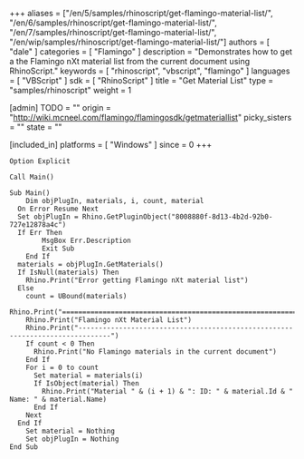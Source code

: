 +++
aliases = ["/en/5/samples/rhinoscript/get-flamingo-material-list/", "/en/6/samples/rhinoscript/get-flamingo-material-list/", "/en/7/samples/rhinoscript/get-flamingo-material-list/", "/en/wip/samples/rhinoscript/get-flamingo-material-list/"]
authors = [ "dale" ]
categories = [ "Flamingo" ]
description = "Demonstrates how to get a the Flamingo nXt material list from the current document using RhinoScript."
keywords = [ "rhinoscript", "vbscript", "flamingo" ]
languages = [ "VBScript" ]
sdk = [ "RhinoScript" ]
title = "Get Material List"
type = "samples/rhinoscript"
weight = 1

[admin]
TODO = ""
origin = "http://wiki.mcneel.com/flamingo/flamingosdk/getmateriallist"
picky_sisters = ""
state = ""

[included_in]
platforms = [ "Windows" ]
since = 0
+++

```vbnet
Option Explicit

Call Main()

Sub Main()
	Dim objPlugIn, materials, i, count, material
  On Error Resume Next
  Set objPlugIn = Rhino.GetPluginObject("8008880f-8d13-4b2d-92b0-727e12878a4c")
  If Err Then
		MsgBox Err.Description
		Exit Sub
	End If
  materials = objPlugIn.GetMaterials()
  If IsNull(materials) Then
    Rhino.Print("Error getting Flamingo nXt material list")
  Else
    count = UBound(materials)
    Rhino.Print("==============================================================================")
    Rhino.Print("Flamingo nXt Material List")
    Rhino.Print("------------------------------------------------------------------------------")
    If count < 0 Then
      Rhino.Print("No Flamingo materials in the current document")
    End If
    For i = 0 to count
      Set material = materials(i)
      If IsObject(material) Then
        Rhino.Print("Material " & (i + 1) & ": ID: " & material.Id & " Name: " & material.Name)
      End If
    Next
  End If
	Set material = Nothing
	Set objPlugIn = Nothing
End Sub
```
